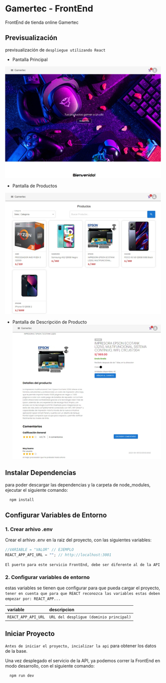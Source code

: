 # Gamertec - FrontEnd

FrontEnd de tienda online Gamertec

## Previsualización

previsualización de `despliegue utilizando React`

- Pantalla Principal

![Imagen despliegue Principal](./src/images/readme/gamertec-frontend-home.jpeg)

- Pantalla de Productos

![Imagen despliegue Productos](./src/images/readme/gamertec-frontend-products.jpeg)

- Pantalla de Descripción de Producto
  ![Imagen despliegue Descripción de Producto](./src/images/readme/gamertec-frontend-product-description.jpeg)

## Instalar Dependencias

para poder descargar las dependencias y la carpeta de node_modules, ejecutar el siguiente comando:

```bash
  npm install
```

## Configurar Variables de Entorno

### 1. Crear arhivo .env

Crear el arhivo .env en la raiz del proyecto, con las siguientes variables:

```js
//VARIABLE = "VALOR" // EJEMPLO
REACT_APP_API_URL = ""; // http://localhost:3001
```

`El puerto para este servicio FrontEnd, debe ser diferente al de la API`

### 2. Configurar variables de entorno

estas variables se tienen que configurar para que pueda cargar el proyecto, `tener en cuenta que para que REACT reconozca las variables estas deben empezar por: REACT_APP...`

| variable            | descripcion                             |
| :------------------ | :-------------------------------------- |
| `REACT_APP_API_URL` | `URL del despligue (dominio principal)` |

## Iniciar Proyecto

`Antes de iniciar el proyecto, incializar la api` para obtener los datos de la base.

Una vez desplegado el servicio de la API, ya podemos correr la FrontEnd en modo desarrollo, con el siguiente comando:

```bash
  npm run dev
```
